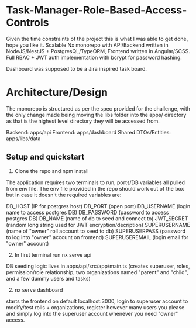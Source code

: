 # Task-Manager-Role-Based-Access-Controls

Given the time constraints of the project this is what I was able to get done, hope you like it.
Scalable Nx monorepo with API/Backend written in NodeJS/NestJS + PostgresQL/TypeORM, Frontend written in Angular/SCSS.
Full RBAC + JWT auth implementation with bcrypt for password hashing.

Dashboard was supposed to be a Jira inspired task board.

# Architecture/Design

The monorepo is structured as per the spec provided for the challenge, with the only change made being moving the libs folder
into the apps/ directory as that is the highest level directory they will be accessed from.

Backend: apps/api
Frontend: apps/dashboard
Shared DTOs/Entities: apps/libs/data

## Setup and quickstart

1. Clone the repo and npm install

The application requires two terminals to run, ports/DB variables all pulled from env file.
The env file provided in the repo should work out of the box but in case it doesn't the required variables are:

DB_HOST (IP for postgres host)
DB_PORT (open port)
DB_USERNAME (login name to access postgres DB)
DB_PASSWORD (password to access postgres DB)
DB_NAME (name of db to seed and connect to)
JWT_SECRET (random long string used for JWT encryption/decription)
SUPERUSERNAME (name of "owner" roll account to seed to db)
SUPERUSERPASS (password to log into "owner" account on frontend)
SUPERUSEREMAIL (login email for "owner" account)

2. In first terminal run nx serve api

DB seeding logic lives in apps/api/src/app/main.ts (creates superuser, roles, permission/role relationship, two organizations named "parent" and "child", and a few dummy users and tasks)

2. nx serve dashboard

starts the frontend on default localhost:3000, login to superuser account to modify/test rolls + organizations, register however many users you please and simply log into the superuser account whenever you need "owner" access.
